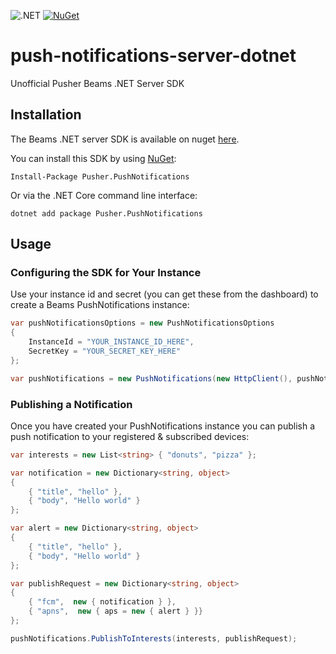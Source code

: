 ![.NET](https://github.com/juliofuentescerrada/push-notifications-server-dotnet/workflows/.NET/badge.svg)
[![NuGet](https://img.shields.io/nuget/vpre/Pusher.PushNotifications.svg)](https://www.nuget.org/packages/Pusher.PushNotifications)

# push-notifications-server-dotnet 

Unofficial Pusher Beams .NET Server SDK

## Installation
The Beams .NET server SDK is available on nuget [here](https://www.nuget.org/packages/Pusher.PushNotifications).

You can install this SDK by using [NuGet](https://www.nuget.org/):
```dotnetcli
Install-Package Pusher.PushNotifications
```
Or via the .NET Core command line interface:
```dotnetcli
dotnet add package Pusher.PushNotifications
```
## Usage
### Configuring the SDK for Your Instance
Use your instance id and secret (you can get these from the dashboard) to create a Beams PushNotifications instance:

```C#
var pushNotificationsOptions = new PushNotificationsOptions
{
    InstanceId = "YOUR_INSTANCE_ID_HERE",
    SecretKey = "YOUR_SECRET_KEY_HERE"
};

var pushNotifications = new PushNotifications(new HttpClient(), pushNotificationsOptions);
```
### Publishing a Notification
Once you have created your PushNotifications instance you can publish a push notification to your registered & subscribed devices:
```C#
var interests = new List<string> { "donuts", "pizza" };

var notification = new Dictionary<string, object>
{
    { "title", "hello" },
    { "body", "Hello world" }
};

var alert = new Dictionary<string, object>
{
    { "title", "hello" },
    { "body", "Hello world" }
};

var publishRequest = new Dictionary<string, object>
{
    { "fcm",  new { notification } },
    { "apns",  new { aps = new { alert } }}
};

pushNotifications.PublishToInterests(interests, publishRequest);
```
